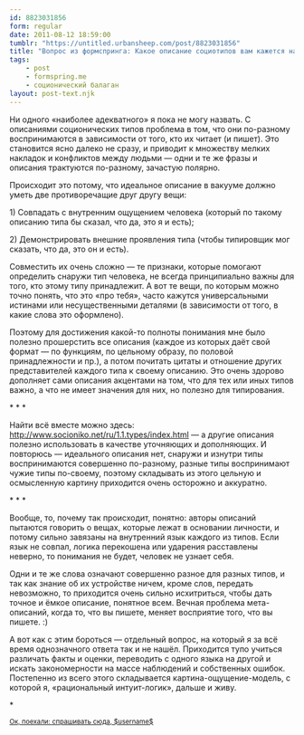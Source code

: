 ```yaml
---
id: 8823031856
form: regular
date: 2011-08-12 18:59:00
tumblr: "https://untitled.urbansheep.com/post/8823031856"
title: "Вопрос из формспринга: Какое описание социотипов вам кажется наиболее адекватным? (cafesolo)"
tags:
    - post
    - formspring.me
    - соционический балаган
layout: post-text.njk
---
```


<p class="formspringmeAnswer">Ни одного «наиболее адекватного» я пока не могу назвать. С описаниями соционических типов проблема в том, что они по-разному воспринимаются в зависимости от того, кто их читает (и пишет). Это становится ясно далеко не сразу, и приводит к множеству мелких накладок и конфликтов между людьми — одни и те же фразы и описания трактуются по-разному, зачастую полярно.</p>

<p>Происходит это потому, что идеальное описание в вакууме должно уметь две противоречащие друг другу вещи:</p>

<!-- more -->

<p>1) Совпадать с внутренним ощущением человека (который по такому описанию типа бы сказал, что да, это я и есть);</p>

<p>2) Демонстрировать внешние проявления типа (чтобы типировщик мог сказать, что да, это он и есть).</p>

<p>Совместить их очень сложно — те признаки, которые помогают определить снаружи тип человека, не всегда принципиально важны для того, кто этому типу принадлежит. А вот те вещи, по которым можно точно понять, что это «про тебя», часто кажутся универсальными истинами или несущественными деталями (в зависимости от того, в какие слова это оформлено).</p>

<p>Поэтому для достижения какой-то полноты понимания мне было полезно прошерстить все описания (каждое из которых даёт свой формат — по функциям, по цельному образу, по половой принадлежности и пр.), а потом почитать цитаты и отношение других представителей каждого типа к своему описанию. Это очень здорово дополняет сами описания акцентами на том, что для тех или иных типов важно, а что не имеет значения для них, но полезно для типирования.</p>

<p>* * *</p>

<p>Найти всё вместе можно здесь: <a href="http://www.socioniko.net/ru/1.1.types/index.html">http://www.socioniko.net/ru/1.1.types/index.html</a> — а другие описания полезно использовать в качестве уточняющих и дополняющих. И повторюсь — идеального описания нет, снаружи и изнутри типы воспринимаются совершенно по-разному, разные типы воспринимают чужие типы по-своему,  поэтому складывать из этого цельную и осмысленную картину приходится очень осторожно и аккуратно.</p>

<p>* * *</p>

<p>Вообще, то, почему так происходит, понятно: авторы описаний пытаются говорить о вещах, которые лежат в основании личности, и потому сильно завязаны на внутренний язык каждого из типов. Если язык не совпал, логика перекошена или ударения расставлены неверно, то понимания не будет, человек не узнает себя.</p>

<p>Одни и те же слова означают совершенно разное для разных типов, и так как знание об их устройстве ничем, кроме слов, передать невозможно, то приходится очень сильно исхитриться, чтобы дать точное и ёмкое описание, понятное всем. Вечная проблема мета-описаний, когда то, что вы пишете, меняет восприятие того, что вы пишете. :)</p>

<p>А вот как с этим бороться — отдельный вопрос, на который я за всё время однозначного ответа так и не нашёл. Приходится тупо учиться различать факты и оценки, переводить с одного языка на другой и искать закономерности на массе наблюдений и собственных ошибок. Постепенно из всего этого складывается картина-ощущение-модель, с которой я, «рациональный интуит-логик», дальше и живу.</p>

<p>*</p>

<p class="formspringmeFooter">
    <small><a href="http://www.formspring.me/urbansheep?utm_medium=social&amp;utm_source=tumblr&amp;utm_campaign=shareanswer">Ок, поехали: спрашивать сюда, $username$</a></small>
</p>


